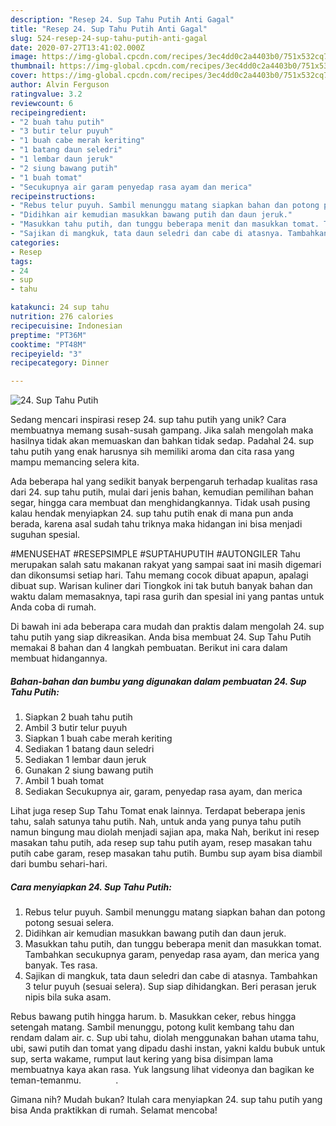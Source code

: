 ```yaml
---
description: "Resep 24. Sup Tahu Putih Anti Gagal"
title: "Resep 24. Sup Tahu Putih Anti Gagal"
slug: 524-resep-24-sup-tahu-putih-anti-gagal
date: 2020-07-27T13:41:02.000Z
image: https://img-global.cpcdn.com/recipes/3ec4dd0c2a4403b0/751x532cq70/24-sup-tahu-putih-foto-resep-utama.jpg
thumbnail: https://img-global.cpcdn.com/recipes/3ec4dd0c2a4403b0/751x532cq70/24-sup-tahu-putih-foto-resep-utama.jpg
cover: https://img-global.cpcdn.com/recipes/3ec4dd0c2a4403b0/751x532cq70/24-sup-tahu-putih-foto-resep-utama.jpg
author: Alvin Ferguson
ratingvalue: 3.2
reviewcount: 6
recipeingredient:
- "2 buah tahu putih"
- "3 butir telur puyuh"
- "1 buah cabe merah keriting"
- "1 batang daun seledri"
- "1 lembar daun jeruk"
- "2 siung bawang putih"
- "1 buah tomat"
- "Secukupnya air garam penyedap rasa ayam dan merica"
recipeinstructions:
- "Rebus telur puyuh. Sambil menunggu matang siapkan bahan dan potong potong sesuai selera."
- "Didihkan air kemudian masukkan bawang putih dan daun jeruk."
- "Masukkan tahu putih, dan tunggu beberapa menit dan masukkan tomat. Tambahkan secukupnya garam, penyedap rasa ayam, dan merica yang banyak. Tes rasa."
- "Sajikan di mangkuk, tata daun seledri dan cabe di atasnya. Tambahkan 3 telur puyuh (sesuai selera). Sup siap dihidangkan. Beri perasan jeruk nipis bila suka asam."
categories:
- Resep
tags:
- 24
- sup
- tahu

katakunci: 24 sup tahu 
nutrition: 276 calories
recipecuisine: Indonesian
preptime: "PT36M"
cooktime: "PT48M"
recipeyield: "3"
recipecategory: Dinner

---
```



![24. Sup Tahu Putih](https://img-global.cpcdn.com/recipes/3ec4dd0c2a4403b0/751x532cq70/24-sup-tahu-putih-foto-resep-utama.jpg)

Sedang mencari inspirasi resep 24. sup tahu putih yang unik? Cara membuatnya memang susah-susah gampang. Jika salah mengolah maka hasilnya tidak akan memuaskan dan bahkan tidak sedap. Padahal 24. sup tahu putih yang enak harusnya sih memiliki aroma dan cita rasa yang mampu memancing selera kita.

Ada beberapa hal yang sedikit banyak berpengaruh terhadap kualitas rasa dari 24. sup tahu putih, mulai dari jenis bahan, kemudian pemilihan bahan segar, hingga cara membuat dan menghidangkannya. Tidak usah pusing kalau hendak menyiapkan 24. sup tahu putih enak di mana pun anda berada, karena asal sudah tahu triknya maka hidangan ini bisa menjadi suguhan spesial.

#MENUSEHAT #RESEPSIMPLE #SUPTAHUPUTIH #AUTONGILER Tahu merupakan salah satu makanan rakyat yang sampai saat ini masih digemari dan dikonsumsi setiap hari. Tahu memang cocok dibuat apapun, apalagi dibuat sup. Warisan kuliner dari Tiongkok ini tak butuh banyak bahan dan waktu dalam memasaknya, tapi rasa gurih dan spesial ini yang pantas untuk Anda coba di rumah.


Di bawah ini ada beberapa cara mudah dan praktis dalam mengolah 24. sup tahu putih yang siap dikreasikan. Anda bisa membuat 24. Sup Tahu Putih memakai 8 bahan dan 4 langkah pembuatan. Berikut ini cara dalam membuat hidangannya.

<!--inarticleads1-->

##### Bahan-bahan dan bumbu yang digunakan dalam pembuatan 24. Sup Tahu Putih:

1. Siapkan 2 buah tahu putih
1. Ambil 3 butir telur puyuh
1. Siapkan 1 buah cabe merah keriting
1. Sediakan 1 batang daun seledri
1. Sediakan 1 lembar daun jeruk
1. Gunakan 2 siung bawang putih
1. Ambil 1 buah tomat
1. Sediakan Secukupnya air, garam, penyedap rasa ayam, dan merica


Lihat juga resep Sup Tahu Tomat enak lainnya. Terdapat beberapa jenis tahu, salah satunya tahu putih. Nah, untuk anda yang punya tahu putih namun bingung mau diolah menjadi sajian apa, maka Nah, berikut ini resep masakan tahu putih, ada resep sup tahu putih ayam, resep masakan tahu putih cabe garam, resep masakan tahu putih. Bumbu sup ayam bisa diambil dari bumbu sehari-hari. 

<!--inarticleads2-->

##### Cara menyiapkan 24. Sup Tahu Putih:

1. Rebus telur puyuh. Sambil menunggu matang siapkan bahan dan potong potong sesuai selera.
1. Didihkan air kemudian masukkan bawang putih dan daun jeruk.
1. Masukkan tahu putih, dan tunggu beberapa menit dan masukkan tomat. Tambahkan secukupnya garam, penyedap rasa ayam, dan merica yang banyak. Tes rasa.
1. Sajikan di mangkuk, tata daun seledri dan cabe di atasnya. Tambahkan 3 telur puyuh (sesuai selera). Sup siap dihidangkan. Beri perasan jeruk nipis bila suka asam.


Rebus bawang putih hingga harum. b. Masukkan ceker, rebus hingga setengah matang. Sambil menunggu, potong kulit kembang tahu dan rendam dalam air. c. Sup ubi tahu, diolah menggunakan bahan utama tahu, ubi, sawi putih dan tomat yang dipadu dashi instan, yakni kaldu bubuk untuk sup, serta wakame, rumput laut kering yang bisa disimpan lama membuatnya kaya akan rasa. Yuk langsung lihat videonya dan bagikan ke teman-temanmu. ⠀⠀⠀⠀⠀. 

Gimana nih? Mudah bukan? Itulah cara menyiapkan 24. sup tahu putih yang bisa Anda praktikkan di rumah. Selamat mencoba!
